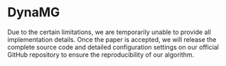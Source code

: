 # DynaMG
Due to the certain limitations, we are temporarily unable to provide all implementation details. 
Once the paper is accepted, we will release the complete source code and detailed configuration settings on our official GitHub repository to ensure the reproducibility of our algorithm.
